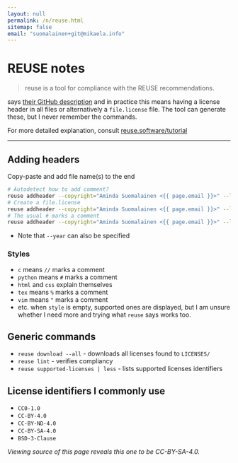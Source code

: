 ```yaml
---
layout: null
permalink: /n/reuse.html
sitemap: false
email: "suomalainen+git@mikaela.info"
---
```


<!--
SPDX-FileCopyrightText: 2023 Free Software Foundation Europe e.V.
SPDX-FileCopyrightText: 2023 Aminda Suomalainen <suomalainen+git@mikaela.info>

SPDX-License-Identifier: CC-BY-SA-4.0
-->

# REUSE notes

> reuse is a tool for compliance with the REUSE recommendations.

says [their GitHub description](https://github.com/fsfe/reuse-tool) and
in practice this means having a license header in all files or alternatively
a `file.license` file. The tool can generate these, but I never remember
the commands.

For more detailed explanation, consult [reuse.software/tutorial](https://reuse.software/tutorial/)

---

## Adding headers

Copy-paste and add file name(s) to the end

```bash
# Autodetect how to add comment?
reuse addheader --copyright="Aminda Suomalainen <{{ page.email }}>" --license="CC0-1.0"
# Create a file.license
reuse addheader --copyright="Aminda Suomalainen <{{ page.email }}>" --license="CC0-1.0" --force-dot-license
# The usual # marks a comment
reuse addheader --copyright="Aminda Suomalainen <{{ page.email }}>" --license="CC0-1.0" --style python
```

- Note that `--year` can also be specified

### Styles

- `c` means `//` marks a comment
- `python` means `#` marks a comment
- `html` and `css` explain themselves
- `tex` means `%` marks a comment
- `vim` means `"` marks a comment
- etc. when `style` is empty, supported ones are displayed, but I am unsure
  whether I need more and trying what `reuse` says works too.

## Generic commands

- `reuse download --all` - downloads all licenses found to `LICENSES/`
- `reuse lint` - verifies compliancy
- `reuse supported-licenses | less` - lists supported licenses identifiers

## License identifiers I commonly use

- `CC0-1.0`
- `CC-BY-4.0`
- `CC-BY-ND-4.0`
- `CC-BY-SA-4.0`
- `BSD-3-Clause`

_Viewing source of this page reveals this one to be CC-BY-SA-4.0._
